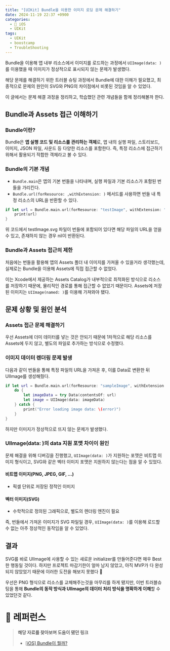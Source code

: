 ```yaml
---
title: "[UIKit] Bundle을 이용한 이미지 로딩 문제 해결하기"
date: 2024-11-19 22:37 +0900
categories:
  - 🍎 iOS
  - UIKit
tags:
  - UIKit
  - boostcamp
  - TroubleShooting
---
```

Bundle을 이용해 앱 내부 리소스에서 이미지를 로드하는 과정에서 `UIImage(data: )`를 이용했을 때 이미지가 정상적으로 표시되지 않는 문제가 발생했다. 

해당 문제를 해결하기 위한 트러블 슈팅 과정에서 Bundle에 대한 이해가 필요했고, 최종적으로 문제의 원인이 SVG와 PNG의 차이점에서 비롯된 것임을 알 수 있었다. 

이 글에서는 문제 해결 과정을 정리하고, 학습했던 관련 개념들을 함께 정리해볼까 한다.

## Bundle과 Assets 접근 이해하기
### Bundle이란?
Bundle은 **앱 실행 코드 및 리소스를 관리하는 객체**로, 앱 내의 실행 파일, 스토리보드, 이미지, JSON 파일, 사운드 등 다양한 리소스를 포함한다. 즉, 특정 리소스에 접근하기 위해서 활용되기 적합한 객체라고 볼 수 있다.
### Bundle의 기본 개념
- `Bundle.main`은 앱의 기본 번들을 나타내며, 실행 파일과 기본 리소스가 포함된 번들을 가리킨다.
- `Bundle.url(forResource: ,withExtension: )` 메서드를 사용하면 번들 내 특정 리소스의 URL을 반환할 수 있다.
```swift
if let url = Bundle.main.url(forResource: "testImage", withExtension: "svg") {
    print(url)
}
```
위 코드에서 testImage.svg 파일이 번들에 포함되어 있다면 해당 파일의 URL을 얻을 수 있고, 존재하지 않는 경우 nil이 반환된다.

### Bundle과 Assets 접근의 제한
처음에는 번들을 활용해 앱의 Assets 폴더 내 이미지를 가져올 수 있을거라 생각했는데, 실제로는 Bundle을 이용해 Assets에 직접 접근할 수 없었다.

이는 Xcode에서 제공하는 Assets Catalog가 내부적으로 최적화된 방식으로 리소스를 저장하기 때문에, 물리적인 경로를 통해 접근할 수 없었기 때문이다. Assets에 저장된 이미지는 `UIImage(named: )`를 이용해 가져와야 됐다.

## 문제 상황 및 원인 분석
### Assets 접근 문제 해결하기
우선 Assets에 더미 데이터를 넣는 것은 안되기 때문에 1차적으로 해당 리소스를 Assets에 두지 않고, 별도의 파일로 추가하는 방식으로 수정했다.

### 이미지 데이터 렌더링 문제 발생

다음과 같이 번들을 통해 특정 파일의 URL을 가져온 후, 이를 Data로 변환한 뒤 UIImage를 생성해줬다.

```swift
if let url = Bundle.main.url(forResource: "sampleImage", withExtension: "png") {
    do {
        let imageData = try Data(contentsOf: url)
        let image = UIImage(data: imageData)
    } catch {
        print("Error loading image data: \(error)")
    }
}
```

하지만 이미지가 정상적으로 뜨지 않는 문제가 발생했다.

### UIImage(data: )의 data 지원 포맷 차이이 원인

문제 해결을 위해 디버깅을 진행했고, `UIImage(data: )`가 지원하는 포맷은 비트맵 이미지 형식이고, SVG와 같은 벡터 이미지 포맷은 지원하지 않는다는 점을 알 수 있었다.

#### 비트맵 이미지(PNG, JPEG, GIF, ...)
- 픽셀 단위로 저장된 정적인 이미지
#### 벡터 이미지(SVG)
- 수학적으로 정의된 그래픽으로, 별도의 렌더링 엔진이 필요

즉, 번들에서 가져온 이미지가 SVG 파일일 경우, `UIImage(data: )`를 이용해 로드할 수 없는 아주 정상적인 동작임을 알 수 있었다.

## 결과
SVG를 바로 UIImage에 사용할 수 있는 새로운 initializer를 만들어준다면 매우 Best한 행동일 것이다. 하지만 프로젝트 마감기한이 얼마 남지 않았고, 아직 MVP가 다 완성되지 않았었기 때문에 이러한 도전을 해보지 못했다 🥲

우선은 PNG 형식으로 리소스를 교체해주는것을 마무리를 하게 됐지만, 이번 트러블슈팅을 통해 **Bundle의 동작 방식과 UIImage의 데이터 처리 방식을 명확하게 이해**할 수 있었던것 같다.

# 🔗 레퍼런스
> **해당 자료를 찾아보며 도움이 됐던 링크**
>- [[iOS\] Bundle이 뭘까?](https://leeari95.tistory.com/46)